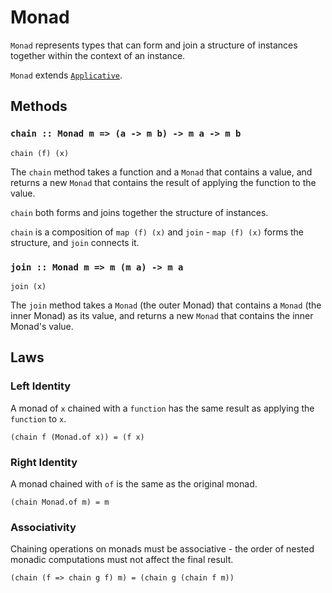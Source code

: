 # Monad

`Monad` represents types that can form and join a structure of instances together within the context of an instance.

`Monad` extends [`Applicative`](#Applicative).

## Methods

### `chain :: Monad m => (a -> m b) -> m a -> m b`

`chain (f) (x)`

The `chain` method takes a function and a `Monad` that contains a value, and returns a new `Monad` that contains the result of applying the function to the value.

`chain` both forms and joins together the structure of instances.

`chain` is a composition of `map (f) (x)` and `join` - `map (f) (x)` forms the structure, and `join` connects it.

### `join :: Monad m => m (m a) -> m a`

`join (x)`

The `join` method takes a `Monad` (the outer Monad) that contains a `Monad` (the inner Monad) as its value, and returns a new `Monad` that contains the inner Monad's value.

## Laws

### Left Identity

A monad of `x` chained with a `function` has the same result as applying the `function` to `x`.

`
(chain f (Monad.of x)) = (f x)
`

### Right Identity

A monad chained with `of` is the same as the original monad.

```
(chain Monad.of m) = m
```

### Associativity

Chaining operations on monads must be associative - the order of nested monadic computations must not affect the final result.

```
(chain (f => chain g f) m) = (chain g (chain f m))
```
